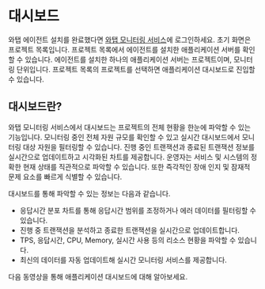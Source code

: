 대시보드
====

와탭 에이전트 설치를 완료했다면 [와탭 모니터링 서비스](https://service.whatap.io)에 로그인하세요. 초기 화면은 프로젝트 목록입니다. 프로젝트 목록에서 에이전트를 설치한 애플리케이션 서버를 확인할 수 있습니다. 에이전트를 설치한 하나의 애플리케이션 서버는 프로젝트이며, 모니터링 단위입니다. 프로젝트 목록의 프로젝트를 선택하면 애플리케이션 대시보드로 진입할 수 있습니다.

대시보드란?[​](#대시보드란 "대시보드란?에 대한 직접 링크")
------------------------------------

와탭 모니터링 서비스에서 대시보드는 프로젝트의 전체 현황을 한눈에 파악할 수 있는 기능입니다. 모니터링 중인 전체 자원 규모를 확인할 수 있고 실시간 대시보드에서 모니터링 대상 자원을 필터링할 수 있습니다. 진행 중인 트랜잭션과 종료된 트랜잭션 정보를 실시간으로 업데이트하고 시각화된 차트를 제공합니다. 운영자는 서비스 및 시스템의 정확한 현재 상태를 직관적으로 파악할 수 있습니다. 또한 즉각적인 장애 인지 및 잠재적 문제 요소를 빠르게 식별할 수 있습니다.

대시보드를 통해 파악할 수 있는 정보는 다음과 같습니다.

* 응답시간 분포 차트를 통해 응답시간 범위를 조정하거나 에러 데이터를 필터링할 수 있습니다.
* 진행 중 트랜잭션을 분석하고 종료한 트랜잭션을 실시간으로 업데이트합니다.
* TPS, 응답시간, CPU, Memory, 실시간 사용 등의 리소스 현황을   파악할 수 있습니다.
* 최신의 데이터를 자동 업데이트해 실시간 모니터링 서비스를 제공합니다.

다음 동영상을 통해 애플리케이션 대시보드에 대해 알아보세요.

